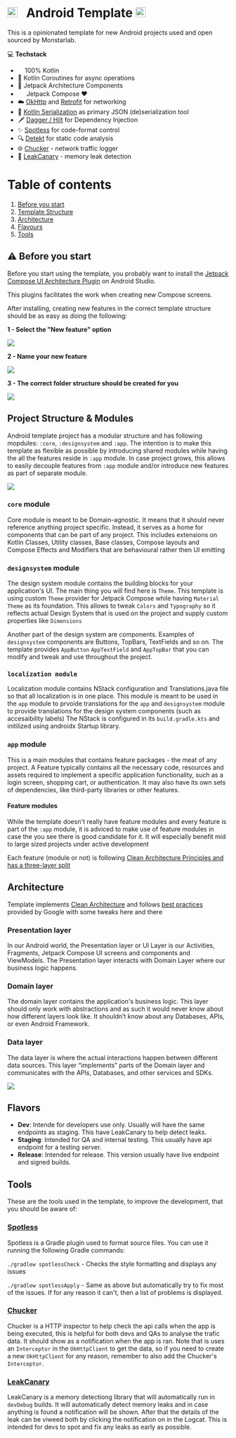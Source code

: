 # <img src="https://engineering.monstar-lab.com/assets/img/logo/ml-logo-grey.png"  height="23"> &nbsp;     Android Template <img src="https://android-developers.googleblog.com/favicon.ico" height=23/>

This is a opinionated template for new Android projects used and open sourced by Monstarlab.


💻 **Techstack** 
-   <img src="https://kotlinlang.org/assets/images/favicon.svg?&v=8607ff59d5296c7642ecd72bd3daa79b" height=12 /> 100% Kotlin
- 🔄 Kotlin Coroutines for async operations 
- 🚀 Jetpack Architecture Components
- <img src="https://developer.android.com/static/images/spot-icons/jetpack-compose.svg" height = 16>  Jetpack Compose ❤️
- ☁️ [OkHttp](https://github.com/square/okhttp) and [Retrofit](https://github.com/square/retrofit) for networking
- 🔗 [Kotlin Serialization](https://kotlinlang.org/docs/serialization.html) as primary JSON (de)serialization tool
- 🗡️ [Dagger / Hilt](https://dagger.dev/hilt/) for Dependency Injection
- ✨ [Spotless](https://github.com/diffplug/spotless) for code-format control
- 🔍 [Detekt](https://github.com/detekt/detekt) for static code analysis
- 🌐 [Chucker](https://github.com/ChuckerTeam/chucker) - network traffic logger
- 🐤 [LeakCanary](https://square.github.io/leakcanary/) -  memory leak detection 


# Table of contents
1. [Before you start](#⚠️-before-you-start)
2. [Template Structure](#project-structure)
3. [Architecture](#architecture)
4. [Flavours](#flavors)
5. [Tools](#tools)


## ⚠️ Before you start 

Before you start using the template, you probably want to install the [Jetpack Compose UI Architecture Plugin](https://plugins.jetbrains.com/plugin/19034-jetpack-compose-ui-architecture-templates) on Android Studio.

This plugins facilitates the work when creating new Compose screens.

After installing, creating new features in the correct template structure should be as easy as doing the following:

**1 - Select the "New feature" option**

![](https://user-images.githubusercontent.com/8679058/223730854-7e199e33-1b99-49a3-ae1b-30a6ea725681.png)


**2 - Name your new feature**

![](https://user-images.githubusercontent.com/8679058/223731483-d0fce3f9-dba4-459d-9bb5-65e76abe2ee6.png)


**3 - The correct folder structure should be created for you**

![](https://user-images.githubusercontent.com/8679058/223731540-1604198c-78ac-4b3b-ad84-b3fc290746af.png)



## Project Structure & Modules
Android template project has a modular structure and has following mopdules: `:core`, `:designsystem` and `:app`. The intention is to make this template as flexible as possible by introducing shared modules while having the all the features reside in `:app` module. In case project grows, this allows to easily decouple features from `:app` module and/or introduce new features as part of separate module.

![](./resources/moduels.svg)

### `core` module
Core module is meant to be Domain-agnostic. It means that it should never reference anything project specific. Instead, it serves as a home for components that can be part of any project. This includes extensions on Kotlin Classes, Utility classes, Base classes, Compose layouts and Compose Effects and Modifiers that are behavioural rather then UI emitting


### `designsystem` module
The design system module contains the building blocks for your application's UI. The main thing you will find here is `Theme`. This template is using custom `Theme` provider for Jetpack Compose while having `Material Theme` as its foundation. This allows to tweak `Colors` and `Typography` so it reflects actual Design System that is used on the project and supply custom properties like `Dimensions`

Another part of the design system are components. Examples of `designsystem` components are Buttons, TopBars, TextFields and so on. The template provides `AppButton` `AppTextField` and `AppTopBar` that you can modify and tweak and use throughout the project.

### `localization module`
Localization module contains NStack configuration and Translations.java file so that all localization is in one place. This module is meant to be used in the `app` module to prvoide translations for the `app` and `designsystem` module to provide translations for the design system components (such as accesaibility labels)
The NStack is configured in its `build.gradle.kts` and initilized using androidx Startup library. 

### `app` module
This is a main modules that contains feature packages - the meat of any project. A Feature typically contains all the necessary code, resources and assets required to implement a specific application functionality, such as a login screen, shopping cart, or authentication.  It may also have its own sets of dependencies, like third-party libraries or other features.

#### Feature modules
While the template doesn't really have feature modules and every feature is part of the `:app` module, it is adviced to make use of feature modules in case the you see there is good candidate for it. It will especially benefit mid to large sized projects under active development

 Each feature (module or not) is following [Clean Architecture Principles and has a three-layer split](#architecture)

## Architecture
Template implements [Clean Architecture](https://blog.cleancoder.com/uncle-bob/2012/08/13/the-clean-architecture.html) and follows [best practices](https://developer.android.com/topic/architecture) provided by Google with some tweaks here and there

### Presentation layer
In our Android world, the Presentation layer or UI Layer is our Activities, Fragments, Jetpack Compose UI screens and components and ViewModels. The Presentation layer interacts with Domain Layer where our business logic happens.

### Domain layer
The domain layer contains the application's business logic. This layer should only work with abstractions and as such it would never know about how different layers look like. It shouldn’t know about any Databases, APIs, or even Android Framework.

### Data layer
The data layer is where the actual interactions happen between different data sources. This layer “implements” parts of the Domain layer and communicates with the APIs, Databases, and other services and SDKs.


![](/resources/arch.svg)


## Flavors

- **Dev**: Intende for developers use only. Usually will have the same endpoints as staging. This have LeakCanary to help detect leaks.
- **Staging**: Intended for QA and internal testing. This usually have api endpoint for a testing server.
- **Release**: Intended for release. This version usually have live endpoint and signed builds.

## Tools
These are the tools used in the template, to improve the development, that you should be aware of:

### [Spotless](https://github.com/diffplug/spotless)
Spotless is a Gradle plugin used to format source files. You can use it running the following Gradle commands:

`./gradlew spotlessCheck` - Checks the style formatting and displays any issues

`./gradlew spotlessApply` - Same as above but automatically try to fix most of the issues. If for any reason it can't, then a list of problems is displayed.


### [Chucker](https://github.com/ChuckerTeam/chucker)
Chucker is a HTTP inspector to help check the api calls when the app is being executed, this is helpful for both devs and QAs to analyse the trafic data. It should show as a notification when the app is ran. Note that is uses an `Interceptor` in the `OkHttpClient` to get the data, so if you need to create a new `OkHttpClient` for any reason, remember to also add the Chucker's `Interceptor`.

### [LeakCanary](https://square.github.io/leakcanary/)
LeakCanary is a memory detectiong library that will automatically run in `devDebug` builds. It will automatically detect memory leaks and in case anything is found a notification will be shown. After that the details of the leak can be viweed both by clicking the notification on in the Logcat. This is intended for devs to spot and fix any leaks as early as possible. 
